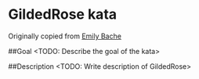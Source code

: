 # GildedRose kata
Originally copied from [Emily Bache](https://github.com/emilybache/GildedRose-Refactoring-Kata)

##Goal
<TODO: Describe the goal of the kata>

##Description
<TODO: Write description of GildedRose>